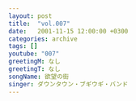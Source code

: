 ```yaml
---
layout: post
title:  "vol.007"
date:   2001-11-15 12:00:00 +0300
categories: archive
tags: []
youtube: "007"
greetingM: なし
greetingT: なし
songName: 欲望の街
singer: ダウンタウン・ブギウギ・バンド
---
```

